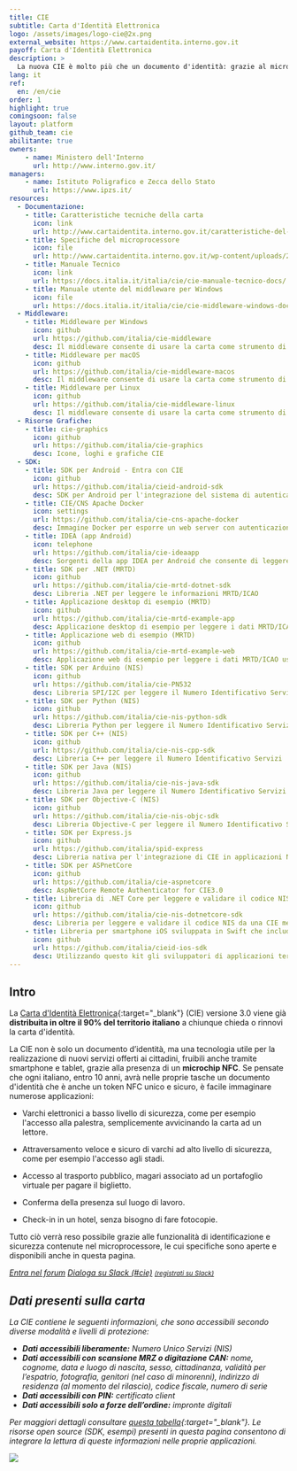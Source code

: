 ```yaml
---
title: CIE
subtitle: Carta d'Identità Elettronica
logo: /assets/images/logo-cie@2x.png
external_website: https://www.cartaidentita.interno.gov.it
payoff: Carta d'Identità Elettronica
description: >
  La nuova CIE è molto più che un documento d'identità: grazie al microprocessore RF può essere letta da dispositivi NFC (es. smartphone) e usata per accedere ai varchi o per creare connessioni sicure (TLS) verso i servizi in rete.
lang: it
ref:
  en: /en/cie
order: 1
highlight: true
comingsoon: false
layout: platform
github_team: cie
abilitante: true
owners:
    - name: Ministero dell'Interno
      url: http://www.interno.gov.it/
managers:
    - name: Istituto Poligrafico e Zecca dello Stato
      url: https://www.ipzs.it/
resources:
  - Documentazione:
    - title: Caratteristiche tecniche della carta
      icon: link
      url: http://www.cartaidentita.interno.gov.it/caratteristiche-del-documento/
    - title: Specifiche del microprocessore
      icon: file
      url: http://www.cartaidentita.interno.gov.it/wp-content/uploads/2016/07/cie_3.0_-_specifiche_chip.pdf
    - title: Manuale Tecnico
      icon: link
      url: https://docs.italia.it/italia/cie/cie-manuale-tecnico-docs/
    - title: Manuale utente del middleware per Windows
      icon: file
      url: https://docs.italia.it/italia/cie/cie-middleware-windows-docs/
  - Middleware:
    - title: Middleware per Windows
      icon: github
      url: https://github.com/italia/cie-middleware
      desc: Il middleware consente di usare la carta come strumento di accesso per i servizi web.
    - title: Middleware per macOS
      icon: github
      url: https://github.com/italia/cie-middleware-macos
      desc: Il middleware consente di usare la carta come strumento di accesso per i servizi web.
    - title: Middleware per Linux
      icon: github
      url: https://github.com/italia/cie-middleware-linux
      desc: Il middleware consente di usare la carta come strumento di accesso per i servizi web.
  - Risorse Grafiche:
    - title: cie-graphics
      icon: github
      url: https://github.com/italia/cie-graphics
      desc: Icone, loghi e grafiche CIE
  - SDK:
    - title: SDK per Android - Entra con CIE
      icon: github
      url: https://github.com/italia/cieid-android-sdk
      desc: SDK per Android per l'integrazione del sistema di autenticazione Entra con CIE
    - title: CIE/CNS Apache Docker
      icon: settings
      url: https://github.com/italia/cie-cns-apache-docker
      desc: Immagine Docker per esporre un web server con autenticazione basata su CIE e CNS
    - title: IDEA (app Android)
      icon: telephone
      url: https://github.com/italia/cie-ideaapp
      desc: Sorgenti della app IDEA per Android che consente di leggere e visualizzare i dati della carta con uno smartphone
    - title: SDK per .NET (MRTD)
      icon: github
      url: https://github.com/italia/cie-mrtd-dotnet-sdk
      desc: Libreria .NET per leggere le informazioni MRTD/ICAO
    - title: Applicazione desktop di esempio (MRTD)
      icon: github
      url: https://github.com/italia/cie-mrtd-example-app
      desc: Applicazione desktop di esempio per leggere i dati MRTD/ICAO usando la libreria .NET
    - title: Applicazione web di esempio (MRTD)
      icon: github
      url: https://github.com/italia/cie-mrtd-example-web
      desc: Applicazione web di esempio per leggere i dati MRTD/ICAO usando la libreria .NET
    - title: SDK per Arduino (NIS)
      icon: github
      url: https://github.com/italia/cie-PN532
      desc: Libreria SPI/I2C per leggere il Numero Identificativo Servizi con Arduino
    - title: SDK per Python (NIS)
      icon: github
      url: https://github.com/italia/cie-nis-python-sdk
      desc: Libreria Python per leggere il Numero Identificativo Servizi
    - title: SDK per C++ (NIS)
      icon: github
      url: https://github.com/italia/cie-nis-cpp-sdk
      desc: Libreria C++ per leggere il Numero Identificativo Servizi
    - title: SDK per Java (NIS)
      icon: github
      url: https://github.com/italia/cie-nis-java-sdk
      desc: Libreria Java per leggere il Numero Identificativo Servizi
    - title: SDK per Objective-C (NIS)
      icon: github
      url: https://github.com/italia/cie-nis-objc-sdk
      desc: Libreria Objective-C per leggere il Numero Identificativo Servizi
    - title: SDK per Express.js
      icon: github
      url: https://github.com/italia/spid-express
      desc: Libreria nativa per l'integrazione di CIE in applicazioni Node/Passport (Javascript)
    - title: SDK per ASPnetCore
      icon: github
      url: https://github.com/italia/cie-aspnetcore
      desc: AspNetCore Remote Authenticator for CIE3.0
    - title: Libreria di .NET Core per leggere e validare il codice NIS
      icon: github
      url: https://github.com/italia/cie-nis-dotnetcore-sdk
      desc: Libreria per leggere e validare il codice NIS da una CIE mediante .NET Core
    - title: Libreria per smartphone iOS sviluppata in Swift che include le funzionalità di autenticazione di "Entra con CIE"
      icon: github
      url: https://github.com/italia/cieid-ios-sdk
      desc: Utilizzando questo kit gli sviluppatori di applicazioni terze iOS possono integrare nella propria app l'autenticazione mediante la cartà d'identità elettronica (CIE 3.0).
---
```


## Intro

La [Carta d'Identità Elettronica](http://www.cartaidentita.interno.gov.it){:target="_blank"}
(CIE) versione 3.0 viene già **distribuita in oltre il 90% del territorio italiano** a chiunque chieda o rinnovi la carta d'identità.

La CIE non è solo un documento d’identità, ma una tecnologia utile per la
realizzazione di nuovi servizi offerti ai cittadini, fruibili anche tramite
smartphone e tablet, grazie alla presenza di un **microchip NFC**. Se pensate che
ogni italiano, entro 10 anni, avrà nelle proprie tasche un documento d'identità
che è anche un token NFC unico e sicuro, è facile immaginare numerose applicazioni:

 * Varchi elettronici a basso livello di sicurezza, come per esempio l'accesso alla palestra,
   semplicemente avvicinando la carta ad un lettore.

 * Attraversamento veloce e sicuro di varchi ad alto livello di sicurezza,
   come per esempio l'accesso agli stadi.

 * Accesso al trasporto pubblico, magari associato ad un portafoglio virtuale
   per pagare il biglietto.

 * Conferma della presenza sul luogo di lavoro.

 * Check-in in un hotel, senza bisogno di fare fotocopie.

Tutto ciò verrà reso possibile grazie alle funzionalità di identificazione
e sicurezza contenute nel microprocessore, le cui specifiche sono
aperte e disponibili anche in questa pagina.

<a class="btn btn-primary" href="https://forum.italia.it/c/cie" target="_blank"><i class="it-horn" /> Entra nel forum</a>
<a class="btn btn-primary" href="https://developersitalia.slack.com/messages/C75U26411" target="_blank"><i class="it-comment" /> Dialoga su Slack (#cie)</a> <a href="https://slack.developers.italia.it/" target="_blank"><small>(registrati su Slack)</small></a>

## Dati presenti sulla carta

La CIE contiene le seguenti informazioni, che sono accessibili secondo diverse modalità e livelli di protezione:

- **Dati accessibili liberamente:** Numero Unico Servizi (NIS)
- **Dati accessibili con scansione MRZ o digitazione CAN:** nome, cognome, data e luogo di nascita, sesso, cittadinanza, validità per l’espatrio, fotografia, genitori (nel caso di minorenni), indirizzo di residenza (al momento del rilascio), codice fiscale, numero di serie
- **Dati accessibili con PIN:** certificato client
- **Dati accessibili solo a forze dell’ordine:** impronte digitali

Per maggiori dettagli consultare [questa tabella](https://docs.google.com/spreadsheets/d/1mYQsAFIJ_TKLW3raaq0tZWpG8nr9dU4SpoJzH2SAHxM/edit?usp=sharing){:target="_blank"}. Le risorse open source (SDK, esempi) presenti in questa pagina consentono di integrare la lettura di queste informazioni nelle proprie applicazioni.

![](/assets/images/cie/cie_detail.png)
